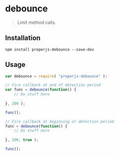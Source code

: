 debounce
========

> Limit method calls.



## Installation

```shell
npm install properjs-debounce --save-dev
```


## Usage
```javascript
var debounce = require( "properjs-debounce" );

// Fire callback at end of detection period
var func = debounce(function() {
    // Do stuff here
    
}, 200 );

func();

// Fire callback at beginning of detection period
func = debounce(function() {
    // Do stuff here
    
}, 200, true );

func();
```
